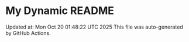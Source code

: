 # My Dynamic README
Updated at: Mon Oct 20 01:48:22 UTC 2025
This file was auto-generated by GitHub Actions.
